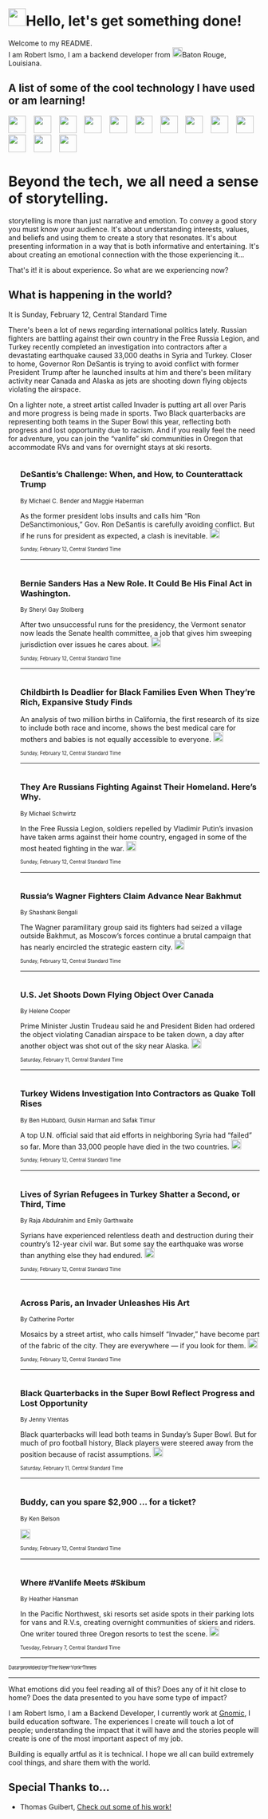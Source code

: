 <h1><img src="https://emojis.slackmojis.com/emojis/images/1643514375/3493/hot-coffee.gif?1643514375" width="35"/>Hello, let's get something done!</h1>

<p>Welcome to my README.<br/>
I am Robert Ismo, I am a backend developer from <img src="https://emojis.slackmojis.com/emojis/images/1638395689/50435/moulin_rouge.png?1638395689" width="20"/>Baton Rouge, Louisiana.</p>
<h2>A list of some of the cool technology I have used or am learning!</h2>
<p>
<img src="https://emojis.slackmojis.com/emojis/images/1643516091/21142/meow_bongotap.gif?1643516091" width="35" alt="">
<img src="https://img.shields.io/badge/Favorite%20Frontend%20Framework-SvelteKit-f83903" alt="">
<img src="https://img.shields.io/badge/Second%20Favorite-Vue-40b581" alt="">
<img src="https://img.shields.io/badge/Most%20Used%20Runtime-Nodejs-78b061" alt="">
<img src="https://emojis.slackmojis.com/emojis/images/1643517416/34482/fire.gif?1643517416" width="35" alt="">
<img src="https://img.shields.io/badge/Javascript%20But%20Better-Typescript-0078ca" alt="">
<img src="https://img.shields.io/badge/Favorite%20Language-Elixir-3e244d" alt="">
<img src="https://img.shields.io/badge/Containerize%20Everything-Docker-6ac9ef" alt="">
<img src="https://emojis.slackmojis.com/emojis/images/1643514596/5999/meow_party.gif?1643514596" width="35" alt="">
<img src="https://img.shields.io/badge/API%20Love%20Language-Graphql-de32a5" alt="">
<img src="https://img.shields.io/badge/Our%20Favorite%20Version%20Controller-Git-e94f33" alt="">
<img src="https://img.shields.io/badge/Favorite%20Database-Redis-d42d1d" alt="">
<img src="https://emojis.slackmojis.com/emojis/images/1643514559/5584/deployparrot.gif?1643514559" width="35" alt="">
<img src="https://img.shields.io/badge/Container%20Interstate-RabbitMQ-f66200" alt="">
<img src="https://img.shields.io/badge/Gotta%20Learn-Kubernetes-316adf" alt="">
<img src="https://img.shields.io/badge/Really%20Mature%20Now-WASM-654fef" alt="">
<img src="https://emojis.slackmojis.com/emojis/images/1666642497/61942/dance_vibe.gif?1666642497" width="35" alt="">
<img src="https://img.shields.io/badge/For%20My%20M1-ARM64-657d96" alt="">
<img src="https://img.shields.io/badge/Loving%20This%20So%20Much-TailwindCSS-17bcb5" alt="">
<img src="https://img.shields.io/badge/Cool%20Build%20Tool-Vite-f9cb24" alt="">
<img src="https://emojis.slackmojis.com/emojis/images/1669231376/62819/working-on-it.gif?1669231376" width="35" alt="">
<img src="https://img.shields.io/badge/Fun%20and%20Easy%20Database-MongoDB-5f8c49" alt="">
<img src="https://img.shields.io/badge/JS%20Life%20Support-NPM-c73737" alt="">
<img src="https://img.shields.io/badge/I%20Liked%20It-DynamoDB-0073b9" alt="">
<img src="https://emojis.slackmojis.com/emojis/images/1643514045/46/question.gif?1643514045" width="35" alt="">
<img src="https://img.shields.io/badge/cool-React-60d6f9" alt="">
<img src="https://img.shields.io/badge/Future%20Big%20Project-Lambda-f37e00" alt="">
<img src="https://img.shields.io/badge/NPM%20But%20Better-PNPM-f1aa07" alt="">
<img src="https://emojis.slackmojis.com/emojis/images/1643514943/9662/fbwow.gif?1643514943" width="35" alt="">
<img src="https://img.shields.io/badge/First%20Language-C-662079" alt="">
<img src="https://img.shields.io/badge/Where%20I%20Deploy%20Frontend-Vercel-000000" alt="">
<img src="https://img.shields.io/badge/Who%20Does%20not%20Want%20an%20App-Swift-f9492a" alt="">
<img src="https://emojis.slackmojis.com/emojis/images/1643514058/151/javascript.png?1643514058" width="35" alt="">
<img src="https://img.shields.io/badge/cool-Python-fbd542" alt="">
<img src="https://img.shields.io/badge/Favorite%20Something-Stripe-656cdc" alt="">
<img src="https://img.shields.io/badge/Of%20Course-HTML5-ed6327" alt="">
<img src="https://emojis.slackmojis.com/emojis/images/1660415405/60731/bomb.gif?1660415405" width="35" alt="">
<img src="https://img.shields.io/badge/hate-CSS-2964ec" alt="">
<img src="https://img.shields.io/badge/Learning-CircleCI-141215" alt="">
<img src="https://img.shields.io/badge/Learning-Rust-fbbb3b" alt="">
<img src="https://emojis.slackmojis.com/emojis/images/1660415397/60712/writing-hand.gif?1660415397" width="35" alt="">
<img src="https://img.shields.io/badge/Dev%20Browser%20of%20Choice-Firefox-cc4e26" alt="">
<img src="https://img.shields.io/badge/Recoverying%20From%20Windows-UNIX-1781e3" alt="">
<img src="https://img.shields.io/badge/LOVE-LogSeq-90c1c2" alt="">
<img src="https://emojis.slackmojis.com/emojis/images/1643514066/223/kirby.gif?1643514066" width="35" alt="">
<img src="https://img.shields.io/badge/Daily%20Driver-MacOS-e6e6e8" alt="">
<img src="https://img.shields.io/badge/Git%20Server-Github-000000" alt="">
<img src="https://img.shields.io/badge/enjoyable-EC2-f17428" alt="">
<img src="https://emojis.slackmojis.com/emojis/images/1643514239/2069/excited.gif?1643514239" width="35" alt="">
</p>
<h1>Beyond the tech, we all need a sense of storytelling.</h1>
<p>storytelling is more than just narrative and emotion. To convey a good story you must know your audience. It's about understanding interests, values, and beliefs and using them to create a story that resonates. It's about presenting information in a way that is both informative and entertaining. It's about creating an emotional connection with the those experiencing it...</p>
<p>That's it! it is about experience. So what are we experiencing now?</p>
<h2>What is happening in the world?</h2>
<p>It is Sunday, February 12, Central Standard Time</p>
<p>
There&#39;s been a lot of news regarding international politics lately. Russian fighters are battling against their own country in the Free Russia Legion, and Turkey recently completed an investigation into contractors after a devastating earthquake caused 33,000 deaths in Syria and Turkey. Closer to home, Governor Ron DeSantis is trying to avoid conflict with former President Trump after he launched insults at him and there&#39;s been military activity near Canada and Alaska as jets are shooting down flying objects violating the airspace. 

On a lighter note, a street artist called Invader is putting art all over Paris and more progress is being made in sports. Two Black quarterbacks are representing both teams in the Super Bowl this year, reflecting both progress and lost opportunity due to racism. And if you really feel the need for adventure, you can join the “vanlife” ski communities in Oregon that accommodate RVs and vans for overnight stays at ski resorts.</p>
<ol>
<img src="https://img.shields.io/badge/-us-blue" alt="">
<h3>DeSantis’s Challenge: When, and How, to Counterattack Trump</h3>
<sub>By Michael C. Bender and Maggie Haberman</sub>
<p>As the former president lobs insults and calls him “Ron DeSanctimonious,” Gov. Ron DeSantis is carefully avoiding conflict. But if he runs for president as expected, a clash is inevitable.  <a href="https://nyti.ms/3XoZg8b"><img src="https://developer.nytimes.com/files/poweredby_nytimes_30b.png?v=1583354208352" height="20"></a></p>
<sub><sub>Sunday, February 12, Central Standard Time</sub></sub>
<hr/>
<img src="https://img.shields.io/badge/-us-blue" alt="">
<h3>Bernie Sanders Has a New Role. It Could Be His Final Act in Washington.</h3>
<sub>By Sheryl Gay Stolberg</sub>
<p>After two unsuccessful runs for the presidency, the Vermont senator now leads the Senate health committee, a job that gives him sweeping jurisdiction over issues he cares about.  <a href="https://nyti.ms/3YMcWLx"><img src="https://developer.nytimes.com/files/poweredby_nytimes_30b.png?v=1583354208352" height="20"></a></p>
<sub><sub>Sunday, February 12, Central Standard Time</sub></sub>
<hr/>
<img src="https://img.shields.io/badge/-upshot-blue" alt="">
<h3>Childbirth Is Deadlier for Black Families Even When They’re Rich, Expansive Study Finds</h3>
<sub></sub>
<p>An analysis of two million births in California, the first research of its size to include both race and income, shows the best medical care for mothers and babies is not equally accessible to everyone.  <a href="https://nyti.ms/3lo5oQN"><img src="https://developer.nytimes.com/files/poweredby_nytimes_30b.png?v=1583354208352" height="20"></a></p>
<sub><sub>Sunday, February 12, Central Standard Time</sub></sub>
<hr/>
<img src="https://img.shields.io/badge/-world-blue" alt="">
<h3>They Are Russians Fighting Against Their Homeland. Here’s Why.</h3>
<sub>By Michael Schwirtz</sub>
<p>In the Free Russia Legion, soldiers repelled by Vladimir Putin’s invasion have taken arms against their home country, engaged in some of the most heated fighting in the war.  <a href="https://nyti.ms/3E35V1f"><img src="https://developer.nytimes.com/files/poweredby_nytimes_30b.png?v=1583354208352" height="20"></a></p>
<sub><sub>Sunday, February 12, Central Standard Time</sub></sub>
<hr/>
<img src="https://img.shields.io/badge/-world-blue" alt="">
<h3>Russia’s Wagner Fighters Claim Advance Near Bakhmut</h3>
<sub>By Shashank Bengali</sub>
<p>The Wagner paramilitary group said its fighters had seized a village outside Bakhmut, as Moscow’s forces continue a brutal campaign that has nearly encircled the strategic eastern city.  <a href="https://nyti.ms/3XrCInx"><img src="https://developer.nytimes.com/files/poweredby_nytimes_30b.png?v=1583354208352" height="20"></a></p>
<sub><sub>Sunday, February 12, Central Standard Time</sub></sub>
<hr/>
<img src="https://img.shields.io/badge/-us-blue" alt="">
<h3>U.S. Jet Shoots Down Flying Object Over Canada</h3>
<sub>By Helene Cooper</sub>
<p>Prime Minister Justin Trudeau said he and President Biden had ordered the object violating Canadian airspace to be taken down, a day after another object was shot out of the sky near Alaska.  <a href="https://nyti.ms/3YnecoU"><img src="https://developer.nytimes.com/files/poweredby_nytimes_30b.png?v=1583354208352" height="20"></a></p>
<sub><sub>Saturday, February 11, Central Standard Time</sub></sub>
<hr/>
<img src="https://img.shields.io/badge/-world-blue" alt="">
<h3>Turkey Widens Investigation Into Contractors as Quake Toll Rises</h3>
<sub>By Ben Hubbard, Gulsin Harman and Safak Timur</sub>
<p>A top U.N. official said that aid efforts in neighboring Syria had “failed” so far. More than 33,000 people have died in the two countries.  <a href="https://nyti.ms/3IfLJvw"><img src="https://developer.nytimes.com/files/poweredby_nytimes_30b.png?v=1583354208352" height="20"></a></p>
<sub><sub>Sunday, February 12, Central Standard Time</sub></sub>
<hr/>
<img src="https://img.shields.io/badge/-world-blue" alt="">
<h3>Lives of Syrian Refugees in Turkey Shatter a Second, or Third, Time</h3>
<sub>By Raja Abdulrahim and Emily Garthwaite</sub>
<p>Syrians have experienced relentless death and destruction during their country’s 12-year civil war. But some say the earthquake was worse than anything else they had endured.  <a href="https://nyti.ms/3Xsld6i"><img src="https://developer.nytimes.com/files/poweredby_nytimes_30b.png?v=1583354208352" height="20"></a></p>
<sub><sub>Sunday, February 12, Central Standard Time</sub></sub>
<hr/>
<img src="https://img.shields.io/badge/-world-blue" alt="">
<h3>Across Paris, an Invader Unleashes His Art</h3>
<sub>By Catherine Porter</sub>
<p>Mosaics by a street artist, who calls himself “Invader,” have become part of the fabric of the city. They are everywhere — if you look for them.  <a href="https://nyti.ms/3Ys5k14"><img src="https://developer.nytimes.com/files/poweredby_nytimes_30b.png?v=1583354208352" height="20"></a></p>
<sub><sub>Sunday, February 12, Central Standard Time</sub></sub>
<hr/>
<img src="https://img.shields.io/badge/-sports-blue" alt="">
<h3>Black Quarterbacks in the Super Bowl Reflect Progress and Lost Opportunity</h3>
<sub>By Jenny Vrentas</sub>
<p>Black quarterbacks will lead both teams in Sunday’s Super Bowl. But for much of pro football history, Black players were steered away from the position because of racist assumptions.  <a href="https://nyti.ms/3XjZy0l"><img src="https://developer.nytimes.com/files/poweredby_nytimes_30b.png?v=1583354208352" height="20"></a></p>
<sub><sub>Saturday, February 11, Central Standard Time</sub></sub>
<hr/>
<img src="https://img.shields.io/badge/-sports-blue" alt="">
<h3>Buddy, can you spare $2,900 … for a ticket?</h3>
<sub>By Ken Belson</sub>
<p>  <a href="https://nyti.ms/3YJ8KfF"><img src="https://developer.nytimes.com/files/poweredby_nytimes_30b.png?v=1583354208352" height="20"></a></p>
<sub><sub>Sunday, February 12, Central Standard Time</sub></sub>
<hr/>
<img src="https://img.shields.io/badge/-travel-blue" alt="">
<h3>Where #Vanlife Meets #Skibum</h3>
<sub>By Heather Hansman</sub>
<p>In the Pacific Northwest, ski resorts set aside spots in their parking lots for vans and R.V.s, creating overnight communities of skiers and riders. One writer toured three Oregon resorts to test the scene.  <a href="https://nyti.ms/3RKOqIv"><img src="https://developer.nytimes.com/files/poweredby_nytimes_30b.png?v=1583354208352" height="20"></a></p>
<sub><sub>Tuesday, February 7, Central Standard Time</sub></sub>
<hr/>
</ol>
<a href="https://developer.nytimes.com"><sub><sub>Data provided by The New York Times</sub></sub></a>
<hr/>
<p>What emotions did you feel reading all of this? Does any of it hit close to home? Does the data presented to you have some type of impact?</p>
<p>I am Robert Ismo, I am a Backend Developer, I currently work at <a href="https://gnomic.education/">Gnomic</a>, I build education software. The experiences I create will touch a lot of people; understanding the impact that it will have and the stories people will create is one of the most important aspect of my job.</p>
<p>Building is equally artful as it is technical. I hope we all can build extremely cool things, and share them with the world.</p>
<h2>Special Thanks to...</h2>
<ul>
<li>Thomas Guibert, <a href="https://github.com/thmsgbrt/thmsgbrt">Check out some of his work!</a></li>
</ul>